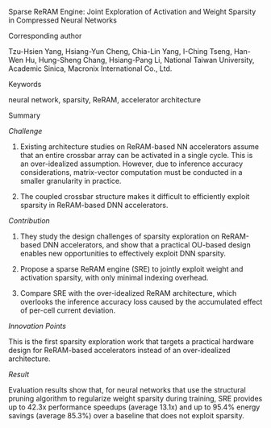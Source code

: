 Sparse ReRAM Engine: Joint Exploration of Activation and Weight Sparsity in
Compressed Neural Networks

Corresponding author

Tzu-Hsien Yang, Hsiang-Yun Cheng, Chia-Lin Yang, I-Ching Tseng, Han-Wen Hu,
Hung-Sheng Chang, Hsiang-Pang Li, National Taiwan University, Academic Sinica,
Macronix International Co., Ltd.

Keywords

neural network, sparsity, ReRAM, accelerator architecture

Summary

*Challenge*

1.  Existing architecture studies on ReRAM-based NN accelerators assume that an
    entire crossbar array can be activated in a single cycle. This is an
    over-idealized assumption. However, due to inference accuracy
    considerations, matrix-vector computation must be conducted in a smaller
    granularity in practice.

2.  The coupled crossbar structure makes it difficult to efficiently exploit
    sparsity in ReRAM-based DNN accelerators.

*Contribution*

1.  They study the design challenges of sparsity exploration on ReRAM-based DNN
    accelerators, and show that a practical OU-based design enables new
    opportunities to effectively exploit DNN sparsity.

2.  Propose a sparse ReRAM engine (SRE) to jointly exploit weight and activation
    sparsity, with only minimal indexing overhead.

3.  Compare SRE with the over-idealized ReRAM architecture, which overlooks the
    inference accuracy loss caused by the accumulated effect of per-cell current
    deviation.

*Innovation Points*

This is the first sparsity exploration work that targets a practical hardware
design for ReRAM-based accelerators instead of an over-idealized architecture.

*Result*

Evaluation results show that, for neural networks that use the structural
pruning algorithm to regularize weight sparsity during training, SRE provides up
to 42.3x performance speedups (average 13.1x) and up to 95.4% energy savings
(average 85.3%) over a baseline that does not exploit sparsity.
